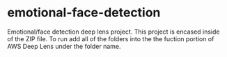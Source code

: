 # emotional-face-detection
Emotional/face detection deep lens project.
This project is encased inside of the ZIP file. To run add all of the folders into the the fuction portion of AWS Deep Lens
under the folder name.

